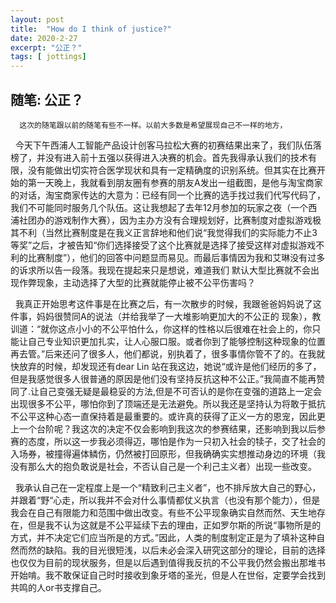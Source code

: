 ```yaml
---
layout: post
title:  "How do I think of justice?"
date: 2020-2-27
excerpt: "公正？"
tags: [ jottings]
---
```

## 随笔: 公正？
 
      这次的随笔跟以前的随笔有些不一样。以前大多数是希望展现自己不一样的地方，

 &nbsp;  今天下午西浦人工智能产品设计创客马拉松大赛的初赛结果出来了，我们队伍落榜了，并没有进入前十五强以获得进入决赛的机会。首先我得承认我们的技术有限，没有能做出切实符合医学现状和具有一定精确度的识别系统。但其实在比赛开始的第一天晚上，我就看到朋友圈有参赛的朋友A发出一组截图，是他与淘宝商家的对话，淘宝商家传达的大意为：已经有同一个比赛的选手找过我们代写代码了，我们不可能同时服务几个队伍。这让我想起了去年12月参加的玩家之夜（一个西浦社团办的游戏制作大赛），因为主办方没有合理规划好，比赛制度对虚拟游戏极其不利（当然比赛制度是在我义正言辞地和他们说“我觉得我们的实际能力不止3等奖”之后，才被告知“你们选择接受了这个比赛就是选择了接受这样对虚拟游戏不利的比赛制度”），他们的回答中问题显而易见。而最后事情因为我和艾琳没有过多的诉求所以告一段落。我现在提起来只是想说，难道我们 默认大型比赛就不会出现作弊现象，主动选择了大型的比赛就能停止被不公平伤害吗？

&nbsp;  我真正开始思考这件事是在比赛之后，有一次散步的时候，我跟爸爸妈妈说了这件事，妈妈很赞同A的说法（并给我举了一大堆影响更加大的不公正的 现象），教训道：“就你这点小小的不公平怕什么，你这样的性格以后很难在社会上的，你只能让自己专业知识更加扎实，让人心服口服。或者你到了能够控制这种现象的位置再去管。”后来还问了很多人，他们都说，别执着了，很多事情你管不了的。在我就快放弃的时候，却发现还有dear Lin 站在我这边，她说“或许是他们经历的多了，但是我感觉很多人很普通的原因是他们没有坚持反抗这种不公正。”我简直不能再赞同了.让自己变强无疑是最稳妥的方法,但是不可否认的是你在变强的道路上一定会出现很多不公平，哪怕你到了顶端还是无法避免。所以我还是坚持认为将敢于抵抗不公平这种心态一直保持着是最重要的。或许真的获得了正义一方的恩宠，因此更上一个台阶呢？我这次的决定不仅会影响到我这次的参赛结果，还影响到我以后参赛的态度，所以这一步我必须得迈，哪怕是作为一只初入社会的犊子，交了社会的入场券，被撞得遍体鳞伤，仍然被打回原形，但我确确实实想推动身边的环境（我没有那么大的抱负敢说是社会，不否认自己是一个利己主义者）出现一些改变。

&nbsp;  我承认自己在一定程度上是一个“精致利己主义者”，也不排斥放大自己的野心，并跟着“野“心走，所以我并不会对什么事情都仗义执言（也没有那个能力），但是我会在自己有限能力和范围中做出改变。有些不公平现象确实自然而然、天生地存在，但是我不认为这就是不公平延续下去的理由，正如罗尔斯的所说“事物所是的方式，并不决定它们应当所是的方式。”因此，人类的制度制定正是为了填补这种自然而然的缺陷。我的目光很短浅，以后未必会深入研究这部分的理论，目前的选择也仅仅为目前的现状服务，但是以后遇到值得我反抗的不公平我仍然会搬出那堆书开始啃。我不敢保证自己时时接收到象牙塔的圣光，但是人在世俗，定要学会找到共鸣的人or书支撑自己。

